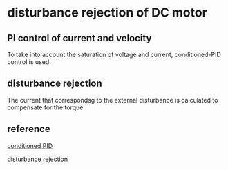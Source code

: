 # disturbance rejection of DC motor

## PI control of current and velocity

To take into account the saturation of voltage and current, conditioned-PID control is used.

## disturbance rejection

The current that correspondsg to the external disturbance is calculated to compensate for the torque.

## reference

[conditioned PID](https://hamachannel.hatenablog.com/entry/2019/01/06/135004)

[disturbance rejection](http://hflab.k.u-tokyo.ac.jp/hori_lab/paper_2008/old-papers/hori/ISCIE.pdf)
